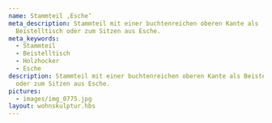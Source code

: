 ```yaml
---
name: Stammteil ,Esche‘
meta_description: Stammteil mit einer buchtenreichen oberen Kante als
  Beistelltisch oder zum Sitzen aus Esche.
meta_keywords:
  - Stammteil
  - Beistelltisch
  - Holzhocker
  - Esche
description: Stammteil mit einer buchtenreichen oberen Kante als Beistelltisch
  oder zum Sitzen aus Esche.
pictures:
  - images/img_0775.jpg
layout: wohnskulptur.hbs
---
```

